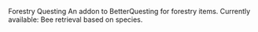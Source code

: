 Forestry Questing
An addon to BetterQuesting for forestry items.
Currently available: Bee retrieval based on species.